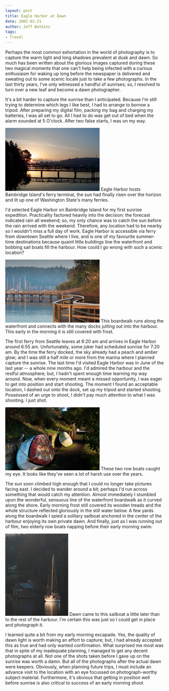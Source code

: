 ```yaml
---
layout: post
title: Eagle Harbor at Dawn
date: 2002-02-21
author: Jeff Watkins
tags:
- Travel
---
```


Perhaps the most common exhortation in the world of photography is to capture
the warm light and long shadows prevalent at dusk and dawn. So much has been
written about the glorious images captured during these two magical moments that
one can't help being infected with a curious enthusiasm for waking up long
before the newspaper is delivered and sweating out to some scenic locale just to
take a few photographs. In the last thirty years, I've only witnessed a handful
of sunrises; so, I resolved to turn over a new leaf and become a dawn
photographer.

It's a bit harder to capture the sunrise than I anticipated. Because I'm still
trying to determine which legs I like best, I had to arrange to borrow a tripod.
After preparing my digital film, packing my bag and charging my batteries, I was
all set to go. All I had to do was get out of bed when the alarm sounded at 5
O'clock. After two false starts, I was on my way.

<div class="illustration"><a href="/photos/CRW_3070-p.jpg"><img src="/photos/CRW_3070-t.jpg"  ></a>
Eagle Harbor hosts Bainbridge Island's ferry terminal, the sun had finally risen
over the horizon and lit up one of Washington State's many ferries.
</div>

I'd selected Eagle Harbor on Bainbridge Island for my first sunrise expedition.
Practicality factored heavily into the decision: the forecast indicated rain all
weekend; so, my only chance was to catch the sun before the rain arrived with
the weekend. Therefore, any location had to be nearby so I wouldn't miss a full
day of work. Eagle Harbor is accessible via ferry from downtown Seattle where I
live, and is one of my favourite summer-time destinations because quaint little
buildings line the waterfront and bobbing sail boats fill the harbour. How could
I go wrong with such a scenic location?

<div class="illustration"><a href="/photos/CRW_3088-p.jpg"><img src="/photos/CRW_3088-t.jpg"  ></a>
This boardwalk runs along the waterfront and connects with the many
docks jutting out into the harbour. This early in the morning it is
still covered with frost.
</div>

The first ferry from Seattle leaves at 6:20 am and arrives in Eagle Harbor
around 6:55 am. Unfortunately, some joker had scheduled sunrise for 7:20 am. By
the time the ferry docked, the sky already had a peach and amber glow; and I was
still a half mile or more from the marina where I planned capture the sunrise.
The last time I'd visited Eagle Harbor was in June of the last year -- a whole
nine months ago. I'd admired the harbour and the restful atmosphere; but, I
hadn't spent enough time learning my way around. Now, when every moment meant a
missed opportunity, I was eager to get into position and start shooting. The
moment I found an acceptable location, I dashed out onto the dock, set up my
tripod and started shooting. Possessed of an urge to shoot, I didn't pay much
attention to what I was shooting. I just shot.

<div class="illustration"><a href="/photos/CRW_3106-p.jpg"><img src="/photos/CRW_3106-t.jpg"  ></a>
These two row boats caught my eye. It looks like they've seen a lot of harsh use
over the years.
</div>

The sun soon climbed high enough that I could no longer take pictures facing
east. I decided to wander around a bit; perhaps I'd run across something that
would catch my attention. Almost immediately I stumbled upon the wonderful,
sensuous line of the waterfront boardwalk as it curved along the shore. Early
morning frost still covered its wooden treads and the whole structure reflected
gloriously in the still water below. A few yards along the boardwalk I spied a
solitary sailboat anchored in the center of the harbour enjoying its own private
dawn. And finally, just as I was running out of film, two elderly row boats
napping before their early morning swim.

<div class="illustration"><a href="/photos/CRW_3118-p.jpg"><img src="/photos/CRW_3118-t.jpg"  ></a>
Dawn came to this sailboat a little later than to the rest of the harbour. I'm
certain this was just so I could get in place and photograph it.
</div>

I learned quite a bit from my early morning escapade. Yes, the quality of dawn
light is worth making an effort to capture; but, I had already accepted this as
true and had only wanted confirmation. What surprised me most was that in spite
of my inadequate planning, I managed to get any decent photographs at all. Not
one of the shots taken before I gave up on the sunrise was worth a damn. But all
of the photographs after the actual dawn were keepers. Obviously, when planning
future trips, I must include an advance visit to the location with an eye
focussed on photograph-worthy subject material. Furthermore, it's obvious that
getting in position well before sunrise is also critical to success of an early
morning shoot.